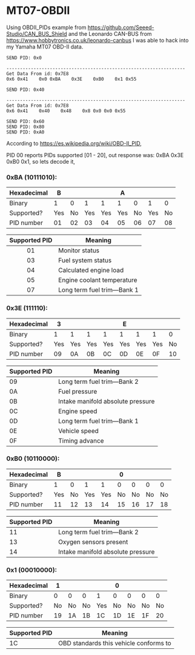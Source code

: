 # MT07-OBDII

Using OBDII_PIDs example from https://github.com/Seeed-Studio/CAN_BUS_Shield and the Leonardo CAN-BUS from https://www.hobbytronics.co.uk/leonardo-canbus I was able to hack into my Yamaha MT07 OBD-II data.

```
SEND PID: 0x0

------------------------------------------------------------------
Get Data From id: 0x7E8
0x6	0x41	0x0	0xBA	0x3E	0xB0	0x1	0x55	

SEND PID: 0x40

------------------------------------------------------------------
Get Data From id: 0x7E8
0x6	0x41	0x40	0x48	0x8	0x0	0x0	0x55	

SEND PID: 0x60
SEND PID: 0x80
SEND PID: 0xA0
```

According to https://es.wikipedia.org/wiki/OBD-II_PID, 

PID 00 reports PIDs supported [01 - 20], out response was: 0xBA	0x3E	0xB0	0x1, so lets decode it,

### 0xBA (10111010):

| Hexadecimal | B   |    |     |     | A   |    |     |    |
|-------------|-----|----|-----|-----|-----|----|-----|----|
| Binary      | 1   | 0  | 1   | 1   | 1   | 0  | 1   | 0  |
| Supported?  | Yes | No | Yes | Yes | Yes | No | Yes | No |
| PID number  | 01  | 02 | 03  | 04  | 05  | 06 | 07  | 08 |

| Supported PID | Meaning                    |
|:-------------:|----------------------------|
|       01      | Monitor status             |
|       03      | Fuel system status         |
|       04      | Calculated engine load     |
|       05      | Engine coolant temperature |
|       07      | Long term fuel trim—Bank 1 |

### 0x3E (111110):

| Hexadecimal | 3   |     |     |     | E   |     |     |    |
|-------------|-----|-----|-----|-----|-----|-----|-----|----|
| Binary      | 1   | 1   | 1   | 1   | 1   | 1   | 1   | 0  |
| Supported?  | Yes | Yes | Yes | Yes | Yes | Yes | Yes | No |
| PID number  | 09  | 0A  | 0B  | 0C  | 0D  | 0E  | 0F  | 10 |

| Supported PID | Meaning                           |
|---------------|-----------------------------------|
| 09            | Long term fuel trim—Bank 2        |
| 0A            | Fuel pressure                     |
| 0B            | Intake manifold absolute pressure |
| 0C            | Engine speed                      |
| 0D            | Long term fuel trim—Bank 1        |
| 0E            | Vehicle speed                     |
| 0F            | Timing advance                    |

### 0xB0 (10110000):

| Hexadecimal | B   |    |     |     | 0  |    |    |    |
|-------------|-----|----|-----|-----|----|----|----|----|
| Binary      | 1   | 0  | 1   | 1   | 0  | 0  | 0  | 0  |
| Supported?  | Yes | No | Yes | Yes | No | No | No | No |
| PID number  | 11  | 12 | 13  | 14  | 15 | 16 | 17 | 18 |

| Supported PID | Meaning                           |
|---------------|-----------------------------------|
| 11            | Long term fuel trim—Bank 2        |
| 13            | Oxygen sensors present            |
| 14            | Intake manifold absolute pressure |

### 0x1 (00010000):

| Hexadecimal | 1  |    |    |     | 0  |    |    |    |
|-------------|----|----|----|-----|----|----|----|----|
| Binary      | 0  | 0  | 0  | 1   | 0  | 0  | 0  | 0  |
| Supported?  | No | No | No | Yes | No | No | No | No |
| PID number  | 19 | 1A | 1B | 1C  | 1D | 1E | 1F | 20 |

| Supported PID | Meaning                                |
|---------------|----------------------------------------|
| 1C            | OBD standards this vehicle conforms to |

